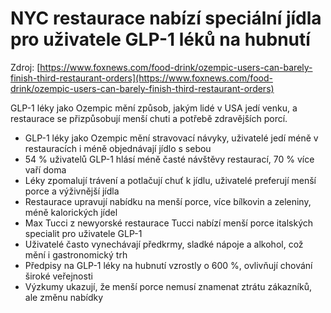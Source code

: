 # NYC restaurace nabízí speciální jídla pro uživatele GLP-1 léků na hubnutí

Zdroj: [https://www.foxnews.com/food-drink/ozempic-users-can-barely-finish-third-restaurant-orders](https://www.foxnews.com/food-drink/ozempic-users-can-barely-finish-third-restaurant-orders)

GLP-1 léky jako Ozempic mění způsob, jakým lidé v USA jedí venku, a restaurace se přizpůsobují menší chuti a potřebě zdravějších porcí.

- GLP-1 léky jako Ozempic mění stravovací návyky, uživatelé jedí méně v restauracích i méně objednávají jídlo s sebou
- 54 % uživatelů GLP-1 hlásí méně časté návštěvy restaurací, 70 % více vaří doma
- Léky zpomalují trávení a potlačují chuť k jídlu, uživatelé preferují menší porce a výživnější jídla
- Restaurace upravují nabídku na menší porce, více bílkovin a zeleniny, méně kalorických jídel
- Max Tucci z newyorské restaurace Tucci nabízí menší porce italských specialit pro uživatele GLP-1
- Uživatelé často vynechávají předkrmy, sladké nápoje a alkohol, což mění i gastronomický trh
- Předpisy na GLP-1 léky na hubnutí vzrostly o 600 %, ovlivňují chování široké veřejnosti
- Výzkumy ukazují, že menší porce nemusí znamenat ztrátu zákazníků, ale změnu nabídky
